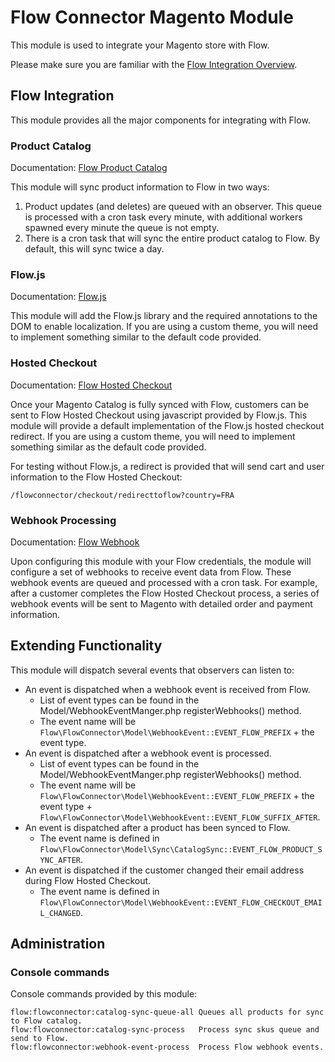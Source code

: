 # Flow Connector Magento Module

This module is used to integrate your Magento store with Flow.

Please make sure you are familiar with the [Flow Integration Overview](https://docs.flow.io/integration-overview).

## Flow Integration

This module provides all the major components for integrating with Flow.

### Product Catalog

Documentation: [Flow Product Catalog](https://docs.flow.io/integration-overview#product-catalog)

This module will sync product information to Flow in two ways:

1. Product updates (and deletes) are queued with an observer. This queue is processed with a cron task every minute, with additional workers spawned every minute the queue is not empty.
2. There is a cron task that will sync the entire product catalog to Flow. By default, this will sync twice a day.

### Flow.js

Documentation: [Flow.js](https://docs.flow.io/shopify/flow-js)

This module will add the Flow.js library and the required annotations to the DOM to enable localization. If you are using a custom theme, you will need to implement something similar to the default code provided.

### Hosted Checkout

Documentation: [Flow Hosted Checkout](https://docs.flow.io/checkout/checkout)

Once your Magento Catalog is fully synced with Flow, customers can be sent to Flow Hosted Checkout using javascript provided by Flow.js. This module will provide a default implementation of the Flow.js hosted checkout redirect. If you are using a custom theme, you will need to implement something similar as the default code provided.

For testing without Flow.js, a redirect is provided that will send cart and user information to the Flow Hosted Checkout:
```
/flowconnector/checkout/redirecttoflow?country=FRA
```

### Webhook Processing

Documentation: [Flow Webhook](https://docs.flow.io/module/webhook)

Upon configuring this module with your Flow credentials, the module will configure a set of webhooks to receive event data from Flow. These webhook events are queued and processed with a cron task. For example, after a customer completes the Flow Hosted Checkout process, a series of webhook events will be sent to Magento with detailed order and payment information.

## Extending Functionality

This module will dispatch several events that observers can listen to:

- An event is dispatched when a webhook event is received from Flow.
  - List of event types can be found in the Model/WebhookEventManger.php registerWebhooks() method.
  - The event name will be `Flow\FlowConnector\Model\WebhookEvent::EVENT_FLOW_PREFIX` + the event type.
- An event is dispatched after a webhook event is processed.
  - List of event types can be found in the Model/WebhookEventManger.php registerWebhooks() method.
  - The event name will be `Flow\FlowConnector\Model\WebhookEvent::EVENT_FLOW_PREFIX` + the event type + `Flow\FlowConnector\Model\WebhookEvent::EVENT_FLOW_SUFFIX_AFTER`.
- An event is dispatched after a product has been synced to Flow.
  - The event name is defined in `Flow\FlowConnector\Model\Sync\CatalogSync::EVENT_FLOW_PRODUCT_SYNC_AFTER`.
- An event is dispatched if the customer changed their email address during Flow Hosted Checkout.
  - The event name is defined in `Flow\FlowConnector\Model\WebhookEvent::EVENT_FLOW_CHECKOUT_EMAIL_CHANGED`.

## Administration

### Console commands

Console commands provided by this module:

```
flow:flowconnector:catalog-sync-queue-all Queues all products for sync to Flow catalog.
flow:flowconnector:catalog-sync-process   Process sync skus queue and send to Flow.
flow:flowconnector:webhook-event-process  Process Flow webhook events.
```
